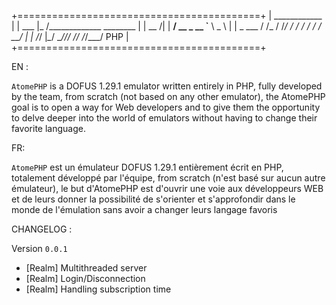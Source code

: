 +==========================================+
|   ____________                           |
|   ___    |_  /_____________ ________     |
|   __  /| |  __/  __ \_  __ `__ \  _ \    |
|   _  ___ / /_ / /_/ /  / / / / /  __/    |
|   /_/  |_\__/ \____//_/ /_/ /_/\___/ PHP |
+==========================================+

EN :

`AtomePHP` is a DOFUS 1.29.1 emulator written entirely in PHP, fully developed by the team, from scratch (not based on any other emulator), the AtomePHP goal is to open a way for Web developers and to give them the opportunity to delve deeper into the world of emulators without having to change their favorite language.

FR:

`AtomePHP` est un émulateur DOFUS 1.29.1 entièrement écrit en PHP, totalement développé par l'équipe, from scratch (n'est basé sur aucun autre émulateur), le but d'AtomePHP est d'ouvrir une voie aux développeurs WEB et de leurs donner la possibilité de s'orienter et s'approfondir dans le monde de l'émulation sans avoir a changer leurs langage favoris

CHANGELOG :

Version `0.0.1`

- [Realm] Multithreaded server
- [Realm] Login/Disconnection
- [Realm] Handling subscription time
